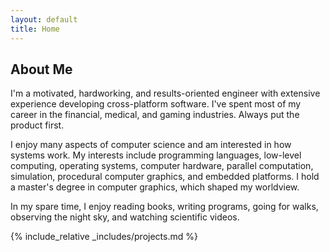 ```yaml
---
layout: default
title: Home
---
```


## About Me

I'm a motivated, hardworking, and results-oriented engineer with extensive experience developing cross-platform software. I've spent most of my career in the financial, medical, and gaming industries. Always put the product first.

I enjoy many aspects of computer science and am interested in how systems work. My interests include programming languages, low-level computing, operating systems, computer hardware, parallel computation, simulation, procedural computer graphics, and embedded platforms. I hold a master's degree in computer graphics, which shaped my worldview.

In my spare time, I enjoy reading books, writing programs, going for walks, observing the night sky, and watching scientific videos.

{% include_relative _includes/projects.md %}
